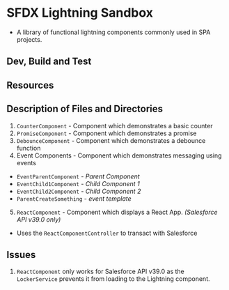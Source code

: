 # SFDX Lightning Sandbox
- A library of functional lightning components commonly used in SPA projects.

## Dev, Build and Test


## Resources


## Description of Files and Directories
1. `CounterComponent` - Component which demonstrates a basic counter
2. `PromiseComponent` - Component which demonstrates a promise
3. `DebounceComponent` - Component which demonstrates a debounce function
4. Event Components - Component which demonstrates messaging using events
  - `EventParentComponent` - *Parent Component*
  - `EventChild1Component` - *Child Component 1*
  - `EventChild2Component` - *Child Component 2*
  - `ParentCreateSomething` - *event template*
5. `ReactComponent` - Component which displays a React App. *(Salesforce API v39.0 only)*
  - Uses the `ReactComponentController` to transact with Salesforce

## Issues
1. `ReactComponent` only works for Salesforce API v39.0 as the `LockerService` prevents it from loading to the Lightning component.

